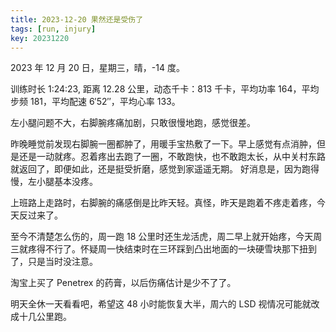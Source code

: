 ```yaml
---
title: 2023-12-20 果然还是受伤了
tags: [run, injury]
key: 20231220
---
```


2023 年 12 月 20 日，星期三，晴，-14 度。

训练时长 1:24:23, 距离 12.28 公里，动态千卡：813 千卡，平均功率 164，平均步频 181，平均配速 6&prime;52&prime;&prime;，平均心率 133。

左小腿问题不大，右脚腕疼痛加剧，只敢很慢地跑，感觉很差。

<!--more-->

昨晚睡觉前发现右脚腕一圈都肿了，用暖手宝热敷了一下。早上感觉有点消肿，但是还是一动就疼。忍着疼出去跑了一圈，不敢跑快，也不敢跑太长，从中关村东路就返回了，即便如此，还是挺受折磨，感觉到家遥遥无期。 好消息是，因为跑得慢，左小腿基本没疼。

上班路上走路时，右脚腕的痛感倒是比昨天轻。真怪，昨天是跑着不疼走着疼，今天反过来了。

至今不清楚怎么伤的，周一跑 18 公里时还生龙活虎，周二早上就开始疼，今天周三就疼得不行了。怀疑周一快结束时在三环踩到凸出地面的一块硬雪块那下扭到了，只是当时没注意。

淘宝上买了 Penetrex 的药膏，以后伤痛估计是少不了了。

明天全休一天看看吧，希望这 48 小时能恢复大半，周六的 LSD 视情况可能就改成十几公里跑。

<div class="strava-embed-placeholder" data-embed-type="activity" data-embed-id="10407084570" data-style="standard"></div><script src="https://strava-embeds.com/embed.js"></script>
